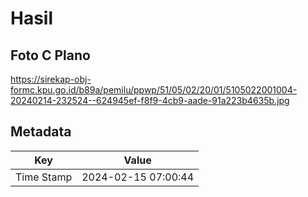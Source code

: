 # Hasil

## Foto C Plano

https://sirekap-obj-formc.kpu.go.id/b89a/pemilu/ppwp/51/05/02/20/01/5105022001004-20240214-232524--624945ef-f8f9-4cb9-aade-91a223b4635b.jpg


## Metadata

| Key        | Value               |
| ---------- | ------------------- |
| Time Stamp | 2024-02-15 07:00:44 |



